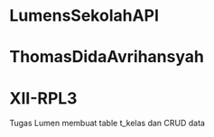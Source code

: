 # LumensSekolahAPI
# ThomasDidaAvrihansyah
# XII-RPL3

Tugas Lumen membuat table t_kelas dan CRUD data
